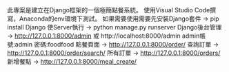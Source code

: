 此專案是建立在Django框架的一個極簡點餐系統。
使用Visual Studio Code撰寫，Anaconda的env環境下測試。
如果需要使用需要先安裝Django套件 -> pip install Django
使Server執行 -> python manage.py runserver
Django後台管理 -> http://127.0.0.1:8000/admin 或 http://localhost:8000/admin
  admin帳號:admin 密碼:foodfood
點餐頁面 -> http://127.0.0.1:8000/order/
查詢訂單 -> http://127.0.0.1:8000/order/search/
所有訂單 -> http://127.0.0.1:8000/orders/
新增餐點 -> http://127.0.0.1:8000/meal_create/
